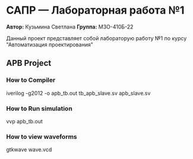 # САПР — Лабораторная работа №1 

**Автор:** Кузьмина Светлана
**Группа:** М3О-410Б-22

Данный проект представляет собой лабораторую работу №1 по курсу "Автоматизация проектирования"

## APB Project

### How to Compiler
iverilog -g2012 -o apb_tb.out tb_apb_slave.sv apb_slave.sv

### How to Run simulation
vvp apb_tb.out

### How to view waveforms
gtkwave wave.vcd




